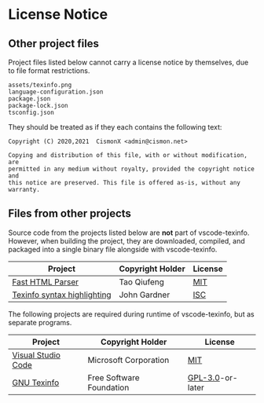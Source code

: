<!--
Copyright (C) 2021  CismonX <admin@cismon.net>

Copying and distribution of this file, with or without modification, are
permitted in any medium without royalty, provided the copyright notice and
this notice are preserved. This file is offered as-is, without any warranty.
-->

# License Notice

## Other project files

Project files listed below cannot carry a license notice by themselves, due to
file format restrictions.

```text
assets/texinfo.png
language-configuration.json
package.json
package-lock.json
tsconfig.json
```

They should be treated as if they each contains the following text:

```text
Copyright (C) 2020,2021  CismonX <admin@cismon.net>

Copying and distribution of this file, with or without modification, are
permitted in any medium without royalty, provided the copyright notice and
this notice are preserved. This file is offered as-is, without any warranty.
```

## Files from other projects

Source code from the projects listed below are **not** part of vscode-texinfo.
However, when building the project, they are downloaded, compiled, and packaged
into a single binary file alongside with vscode-texinfo.

| Project | Copyright Holder | License |
| -       | -      | -       |
| [Fast HTML Parser](https://github.com/taoqf/node-html-parser) | Tao Qiufeng | [MIT](https://github.com/taoqf/node-html-parser/blob/main/LICENSE) |
| [Texinfo syntax highlighting](https://github.com/Alhadis/language-texinfo) | John Gardner | [ISC](https://github.com/Alhadis/language-texinfo/blob/master/LICENSE.md) |

The following projects are required during runtime of vscode-texinfo, but as
separate programs.

| Project | Copyright Holder | License |
| -       | -                | -       |
| [Visual Studio Code](https://github.com/microsoft/vscode) | Microsoft Corporation | [MIT](https://github.com/microsoft/vscode/blob/main/LICENSE.txt) |
| [GNU Texinfo](https://www.gnu.org/software/texinfo) | Free Software Foundation | [GPL-3.0](https://git.savannah.gnu.org/cgit/texinfo.git/tree/COPYING)-or-later |
